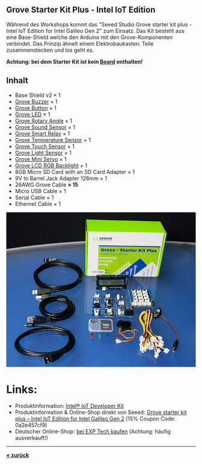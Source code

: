 ## Grove Starter Kit Plus - Intel IoT Edition

Während des Workshops kommt das "Seeed Studio Grove starter kit plus - Intel IoT Edition for Intel Galileo Gen 2" zum Einsatz. Das Kit besteht aus eine Base-Shield welche den Arduino mit den Grove-Komponenten verbindet. Das Prinzip ähnelt einem Elektrobaukasten: Teile zusammenstecken und los geht es.

**Achtung: bei dem Starter Kit ist kein [Board](galileo_board.md) enthalten!**

## Inhalt

* Base Shield v2 × 1
* [Grove Buzzer](https://software.intel.com/en-us/iot/sensor/grove-buzzer) × 1
* [Grove Button](https://software.intel.com/en-us/iot/sensor/grove-button) × 1
* [Grove LED](https://software.intel.com/en-us/iot/sensor/grove-led) × 1
* [Grove Rotary Angle](https://software.intel.com/en-us/iot/sensor/grove-rotatory-angle) × 1
* [Grove Sound Sensor](https://software.intel.com/en-us/iot/sensor/sound) × 1
* [Grove Smart Relay](https://software.intel.com/en-us/iot/sensor/grove-smart-relay) × 1
* [Grove Temperature Sensor](https://software.intel.com/en-us/iot/sensor/grove-temperature) × 1
* [Grove Touch Sensor](https://software.intel.com/en-us/iot/sensor/touch) × 1
* [Grove Light Sensor](https://software.intel.com/en-us/iot/sensor/grove-light-sensor) × 1
* [Grove Mini Servo](https://software.intel.com/en-us/iot/sensor/grove-mini-servo) × 1
* [Grove LCD RGB Backlight](https://software.intel.com/en-us/iot/sensor/grove-lcd-rgb-backlight) × 1
* 8GB Micro SD Card with an SD Card Adapter × 1
* 9V to Barrel Jack Adapter 126mm × 1
* 26AWG Grove Cable **× 15**
* Micro USB Cable × 1
* Serial Cable × 1
* Ethernet Cable × 1

![Galileo Board](images/devkit_image.jpg)


# Links:

* Produktinformation: [Intel® IoT Developer Kit](https://software.intel.com/en-us/iot/devkit)
* Produktinformation & Online-Shop direkt von Seeed: [Grove starter kit plus – Intel IoT Edition for Intel Galileo Gen 2](http://www.seeedstudio.com/depot/Grove-starter-kit-plus-Intel-IoT-Edition-for-Intel-Galileo-Gen-2-p-1978.html) (15% Coupon Code: 0a2e457cf9)
* Deutscher Online-Shop: [bei EXP Tech kaufen](http://www.exp-tech.de/seeed-studio-grove-starter-kit-plus-intel-iot-edition-for-intel-galileo-gen-2) (Achtung: häufig ausverkauft!)


**<hr>[« zurück](readme.md)**